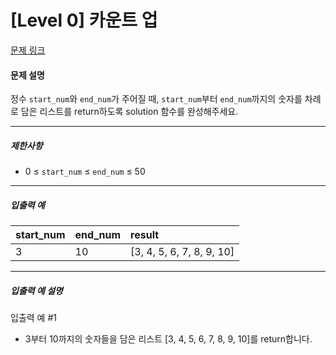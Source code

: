 # [Level 0] 카운트 업

[문제 링크](https://school.programmers.co.kr/learn/courses/30/lessons/181920)

#### 문제 설명

정수 ```start_num```와 ```end_num```가 주어질 때, ```start_num```부터 ```end_num```까지의 숫자를 차례로 담은 리스트를 return하도록 solution 함수를 완성해주세요.

---

##### 제한사항

- 0 ≤ ```start_num``` ≤ ```end_num``` ≤ 50

---

##### 입출력 예

|start_num|end_num|result|
|:----|:----|:-------|
|3|10|[3, 4, 5, 6, 7, 8, 9, 10]|

---

##### 입출력 예 설명

입출력 예 #1

- 3부터 10까지의 숫자들을 담은 리스트 [3, 4, 5, 6, 7, 8, 9, 10]를 return합니다.
